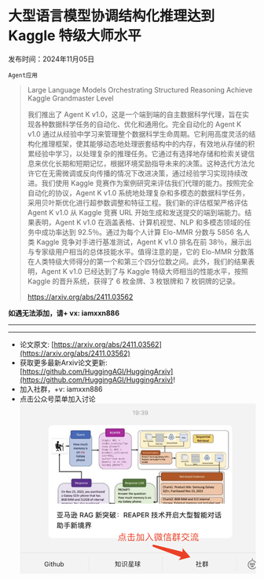 # 大型语言模型协调结构化推理达到 Kaggle 特级大师水平
发布时间：2024年11月05日

`Agent应用`
> Large Language Models Orchestrating Structured Reasoning Achieve Kaggle Grandmaster Level
>
> 我们推出了 Agent K v1.0，这是一个端到端的自主数据科学代理，旨在实现各种数据科学任务的自动化、优化和通用化。完全自动化的 Agent K v1.0 通过从经验中学习来管理整个数据科学生命周期。它利用高度灵活的结构化推理框架，使其能够动态地处理嵌套结构中的内存，有效地从存储的积累经验中学习，以处理复杂的推理任务。它通过有选择地存储和检索关键信息来优化长期和短期记忆，根据环境奖励指导未来的决策。这种迭代方法允许它在无需微调或反向传播的情况下改进决策，通过经验学习实现持续改进。我们使用 Kaggle 竞赛作为案例研究来评估我们代理的能力。按照完全自动化的协议，Agent K v1.0 系统地处理复杂和多模态的数据科学任务，采用贝叶斯优化进行超参数调整和特征工程。我们新的评估框架严格评估 Agent K v1.0 从 Kaggle 竞赛 URL 开始生成和发送提交的端到端能力。结果表明，Agent K v1.0 在涵盖表格、计算机视觉、NLP 和多模态领域的任务中成功率达到 92.5％。通过为每个人计算 Elo-MMR 分数与 5856 名人类 Kaggle 竞争对手进行基准测试，Agent K v1.0 排名在前 38％，展示出与专家级用户相当的总体技能水平。值得注意的是，它的 Elo-MMR 分数落在人类特级大师得分的第一个和第三个四分位数之间。此外，我们的结果表明，Agent K v1.0 已经达到了与 Kaggle 特级大师相当的性能水平，按照 Kaggle 的晋升系统，获得了 6 枚金牌、3 枚银牌和 7 枚铜牌的记录。
>
> https://arxiv.org/abs/2411.03562

**如遇无法添加，请+ vx: iamxxn886**
<hr />


<hr />

- 论文原文: [https://arxiv.org/abs/2411.03562](https://arxiv.org/abs/2411.03562)
- 获取更多最新Arxiv论文更新: [https://github.com/HuggingAGI/HuggingArxiv](https://github.com/HuggingAGI/HuggingArxiv)!
- 加入社群，+v: iamxxn886
- 点击公众号菜单加入讨论
![](https://raw.githubusercontent.com/HuggingAGI/wx_assets/main/2024/07/31/1722434818326-94339e92-22f1-4472-9d27-fed232f70b5d.jpeg)